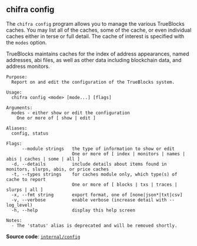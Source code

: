 ## chifra config

<!-- markdownlint-disable MD041 -->
The `chifra config` program allows you to manage the various TrueBlocks caches. You may list all of the
caches, some of the cache, or even individual caches either in terse or full detail. The cache of
interest is specified with the `modes` option.

TrueBlocks maintains caches for the index of address appearances, named addresses, abi files, as
well as other data including blockchain data, and address monitors.

```[plaintext]
Purpose:
  Report on and edit the configuration of the TrueBlocks system.

Usage:
  chifra config <mode> [mode...] [flags]

Arguments:
  modes - either show or edit the configuration
	One or more of [ show | edit ]

Aliases:
  config, status

Flags:
      --module strings   the type of information to show or edit
                         One or more of [ index | monitors | names | abis | caches | some | all ]
  -d, --details          include details about items found in monitors, slurps, abis, or price caches
  -t, --types strings    for caches module only, which type(s) of cache to report
                         One or more of [ blocks | txs | traces | slurps | all ]
  -x, --fmt string       export format, one of [none|json*|txt|csv]
  -v, --verbose          enable verbose (increase detail with --log_level)
  -h, --help             display this help screen

Notes:
  - The 'status' alias is deprecated and will be removed shortly.
```

**Source code**: [`internal/config`](https://github.com/TrueBlocks/trueblocks-core/tree/master/src/apps/chifra/internal/config)

